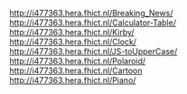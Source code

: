 http://i477363.hera.fhict.nl/Breaking_News/ <br>
http://i477363.hera.fhict.nl/Calculator-Table/ <br>
http://i477363.hera.fhict.nl/Kirby/ <br>
http://i477363.hera.fhict.nl/Clock/ <br>
http://i477363.hera.fhict.nl/JS-toUpperCase/ <br>
http://i477363.hera.fhict.nl/Polaroid/ <br>
http://i477363.hera.fhict.nl/Cartoon <br>
http://i477363.hera.fhict.nl/Piano/ <br>
